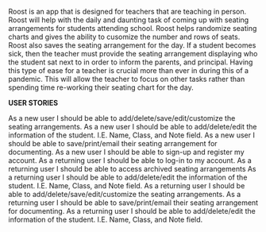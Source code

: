 Roost is an app that is designed for teachers that are teaching in person. 
Roost will help with the daily and daunting task of coming up with seating arrangements for students attending school.
Roost helps randomize seating charts and gives the ability to cusomize the number and rows of seats.
Roost also saves the seating arrangement for the day. 
If a student becomes sick, then the teacher must provide the seating arrangement displaying who the student sat next to in order to inform the parents, and principal.
Having this type of ease for a teacher is crucial more than ever in during this of a pandemic. 
This will allow the teacher to focus on other tasks rather than spending time re-working their seating chart for the day.

****USER STORIES****

As a new user 	I should be able to add/delete/save/edit/customize the seating arrangements.
As a new user 	I should be able to add/delete/edit the information of the student. I.E. Name, Class, and Note field.
As a new user 	I should be able to save/print/email their seating arrangement for documenting.
As a new user 	I should be able to sign-up and register my account. 
As a returning user 	I should be able to log-in to my account. 
As a returning user 	I should be able to access archived seating arrangements
As a returning user 	I should be able to add/delete/edit the information of the student. I.E. Name, Class, and Note field.
As a returning user 	I should be able to add/delete/save/edit/customize the seating arrangements.
As a returning user 	I should be able to save/print/email their seating arrangement for documenting.
As a returning user 	I should be able to add/delete/edit the information of the student. I.E. Name, Class, and Note field.
